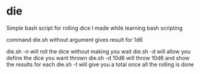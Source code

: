 # die
Simple bash script for rolling dice I made while learning bash scripting

command die.sh without argument gives result for 1d6

die.sh -n will roll the dice without making you wait
die.sh -d will allow you define the dice you want thrown
die.sh -d 10d6 will throw 10d6 and show the results for each
die.sh -t will give you a total once all the rolling is done

